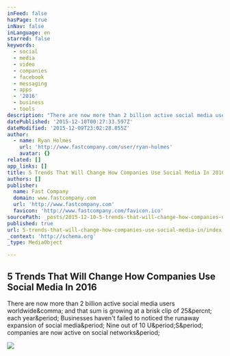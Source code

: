 ```yaml
---
inFeed: false
hasPage: true
inNav: false
inLanguage: en
starred: false
keywords:
  - social
  - media
  - video
  - companies
  - facebook
  - messaging
  - apps
  - '2016'
  - business
  - tools
description: "There are now more than 2 billion active social media users worldwide, and that sum is growing at a brisk clip of 25% each year. Businesses haven't failed to noticed the runaway expansion of social media. Nine out of 10 U.S. companies are now active on social networks."
datePublished: '2015-12-10T00:27:33.597Z'
dateModified: '2015-12-09T23:02:28.855Z'
author:
  - name: Ryan Holmes
    url: 'http://www.fastcompany.com/user/ryan-holmes'
    avatar: {}
related: []
app_links: []
title: 5 Trends That Will Change How Companies Use Social Media In 2016
authors: []
publisher:
  name: Fast Company
  domain: www.fastcompany.com
  url: 'http://www.fastcompany.com'
  favicon: 'http://www.fastcompany.com/favicon.ico'
sourcePath: _posts/2015-12-10-5-trends-that-will-change-how-companies-use-social-media-in.md
published: true
url: 5-trends-that-will-change-how-companies-use-social-media-in/index.html
_context: 'http://schema.org'
_type: MediaObject

---
```

<article style=""><h1>5 Trends That Will Change How Companies Use Social Media In 2016</h1><p>There are now more than 2 billion active social media users worldwide&amp;comma; and that sum is growing at a brisk clip of 25&amp;percnt; each year&amp;period; Businesses haven't failed to noticed the runaway expansion of social media&amp;period; Nine out of 10 U&amp;period;S&amp;period; companies are now active on social networks&amp;period;</p><img src="http://h.fastcompany.net/multisite_files/fastcompany/imagecache/inline-large/inline/2015/12/3054347-inline-s-1-slack-copy.jpg" /></article>